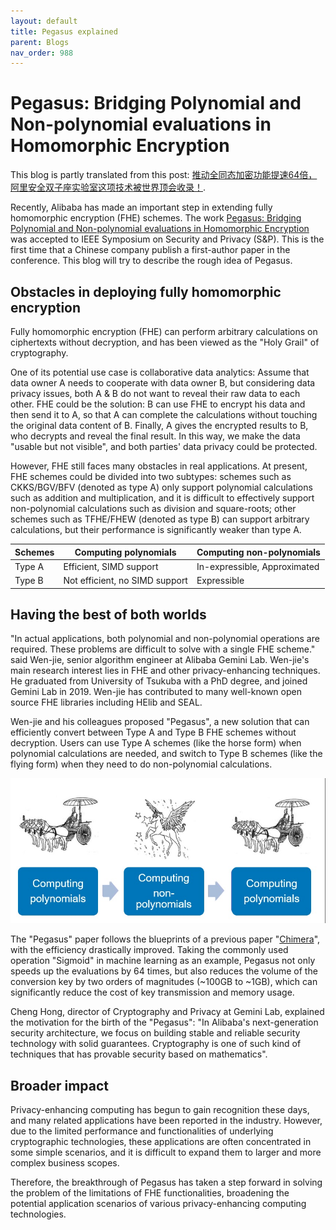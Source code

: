 ```yaml
---
layout: default
title: Pegasus explained 
parent: Blogs
nav_order: 988
---
```



# Pegasus: Bridging Polynomial and Non-polynomial evaluations in Homomorphic Encryption 

This blog is partly translated from this post: [推动全同态加密功能提速64倍，阿里安全双子座实验室这项技术被世界顶会收录！](https://zhuanlan.zhihu.com/p/340690021).

Recently, Alibaba has made an important step in extending fully homomorphic encryption (FHE) schemes. The work [Pegasus: Bridging Polynomial and Non-polynomial evaluations in Homomorphic Encryption](https://eprint.iacr.org/2020/1606) was accepted to IEEE Symposium on Security and Privacy (S&P). This is the first time that a Chinese company publish a first-author paper in the conference. This blog will try to describe the rough idea of Pegasus.

## Obstacles in deploying fully homomorphic encryption

Fully homomorphic encryption (FHE) can perform arbitrary calculations on ciphertexts without decryption, and has been viewed as the "Holy Grail" of cryptography. 

One of its potential use case is collaborative data analytics: Assume that data owner A needs to cooperate with data owner B, but considering data privacy issues, both A & B do not want to reveal their raw data to each other. FHE could be the solution: B can use FHE to encrypt his data and then send it to A, so that A can complete the calculations without touching the original data content of B. Finally, A gives the encrypted results to B, who decrypts and reveal the final result. In this way, we make the data "usable but not visible", and both parties' data privacy could be protected.

However, FHE still faces many obstacles in real applications. At present, FHE schemes could be divided into two subtypes: schemes such as CKKS/BGV/BFV (denoted as type A) only support polynomial calculations such as addition and multiplication, and it is difficult to effectively support non-polynomial calculations such as division and square-roots; other schemes such as TFHE/FHEW (denoted as type B) can support arbitrary calculations, but their performance is significantly weaker than type A.


Schemes | Computing polynomials | Computing non-polynomials |
----                | ---           | ---          
Type A  |  Efficient, SIMD support  | In-expressible, Approximated  
 Type B |  Not efficient, no SIMD support | Expressible 



## Having the best of both worlds


"In actual applications, both polynomial and non-polynomial operations are required. These problems are difficult to solve with a single FHE scheme." said Wen-jie, senior algorithm engineer at Alibaba Gemini Lab. Wen-jie's main research interest lies in FHE and other privacy-enhancing techniques. He graduated from University of Tsukuba with a PhD degree, and joined Gemini Lab in 2019. Wen-jie has contributed to many well-known open source FHE libraries including HElib and SEAL.

Wen-jie and his colleagues proposed "Pegasus", a new solution that can efficiently convert between Type A and Type B FHE schemes without decryption. Users can use Type A schemes (like the horse form) when polynomial calculations are needed, and switch to Type B schemes (like the flying form) when they need to do non-polynomial calculations.

![](https://raw.githubusercontent.com/Alibaba-Gemini-Lab/Alibaba-Gemini-Lab.github.io/master/docs/pr.png)

The "Pegasus" paper follows the blueprints of a previous paper "[Chimera](https://eprint.iacr.org/2018/758)", with the efficiency drastically improved. Taking the commonly used operation "Sigmoid" in machine learning as an example, Pegasus not only speeds up the evaluations by 64 times, but also reduces the volume of the conversion key by two orders of magnitudes (~100GB to ~1GB), which can significantly reduce the cost of key transmission and memory usage.

Cheng Hong, director of Cryptography and Privacy at Gemini Lab, explained the motivation for the birth of the "Pegasus": "In Alibaba's next-generation security architecture, we focus on building stable and reliable security technology with solid guarantees. Cryptography is one of such kind of techniques that has provable security based on mathematics".

## Broader impact

Privacy-enhancing computing has begun to gain recognition these days, and many related applications have been reported in the industry. However, due to the limited performance and functionalities of underlying cryptographic technologies, these applications are often concentrated in some simple scenarios, and it is difficult to expand them to larger and more complex business scopes.

Therefore, the breakthrough of Pegasus has taken a step forward in solving the problem of the limitations of FHE functionalities, broadening the potential application scenarios of various privacy-enhancing computing technologies.

